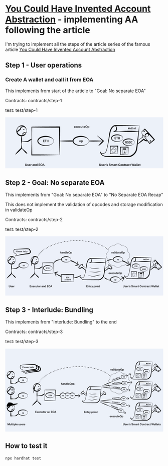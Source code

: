 # [You Could Have Invented Account Abstraction](https://www.alchemy.com/blog/account-abstraction) - implementing AA following the article

I'm trying to implement all the steps of the article series of the famous article
[You Could Have Invented Account Abstraction](https://www.alchemy.com/blog/account-abstraction)

## Step 1 - User operations
### Create A wallet and call it from EOA

This implements from start of the article to "Goal: No separate EOA"

Contracts: contracts/step-1

test: test/step-1

![image](images/step-1.png)


## Step 2 - Goal: No separate EOA

This implements from "Goal: No separate EOA" to "No Separate EOA Recap" 

This does not implement the validation of opcodes and storage modification in validateOp

Contracts: contracts/step-2

test: test/step-2


![image](images/step-2.png)


## Step 3 - Interlude: Bundling


This implements from "Interlude: Bundling" to the end

Contracts: contracts/step-3

test: test/step-3

![image](images/step-3.png)


## How to test it
`npx hardhat test`
